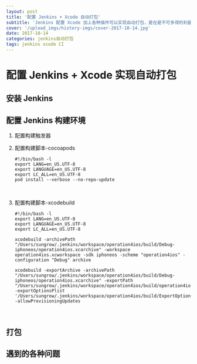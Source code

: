 ```yaml
---
layout: post
title: '配置 Jenkins + Xcode 自动打包'
subtitle: 'Jenkins 配置 Xcode 加上各种插件可以实现自动打包，是在是不可多得的利器，翻了翻网上的教程，看起来很简单吗，我也来试一试。'
cover: '/upload_imgs/history-imgs/cover-2017-10-14.jpg'
date: 2017-10-14
categories: jenkins自动打包
tags: jenkins xcode CI
---
```


# 配置 Jenkins + Xcode 实现自动打包

## 安装 Jenkins

## 配置 Jenkins 构建环境

1. 配置构建触发器

2. 配置构建脚本-cocoapods

   ```shell
   #!/bin/bash -l
   export LANG=en_US.UTF-8
   export LANGUAGE=en_US.UTF-8
   export LC_ALL=en_US.UTF-8
   pod install --verbose --no-repo-update
   ```

   ​

3. 配置构建脚本-xcodebuild

   ```shell
   #!/bin/bash -l
   export LANG=en_US.UTF-8
   export LANGUAGE=en_US.UTF-8
   export LC_ALL=en_US.UTF-8

   xcodebuild -archivePath "/Users/sungrow/.jenkins/workspace/operation4ios/build/Debug-iphoneos/operation4ios.xcarchive" -workspace operation4ios.xcworkspace -sdk iphoneos -scheme "operation4ios" -configuration "Debug" archive

   xcodebuild -exportArchive -archivePath "/Users/sungrow/.jenkins/workspace/operation4ios/build/Debug-iphoneos/operation4ios.xcarchive" -exportPath "/Users/sungrow/.jenkins/workspace/operation4ios/build/operation4ios_debug" -exportOptionsPlist '/Users/sungrow/.jenkins/workspace/operation4ios/build/ExportOptions.plist' -allowProvisioningUpdates
   ```

   ​

## 打包

## 遇到的各种问题

